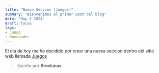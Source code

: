 ```yaml
---
title: "Nueva Seccion (Juegos)"
summary: "Bienvenidos al primer post del blog"
date: "May 2 2024"
draft: false
tags:
- Juego
- Novedades
---
```

El dia de hoy me he decidido por crear una nueva seccion dentro del sitio web llamada [Juegos](/juegos)

> Escrito por **Broslunas**